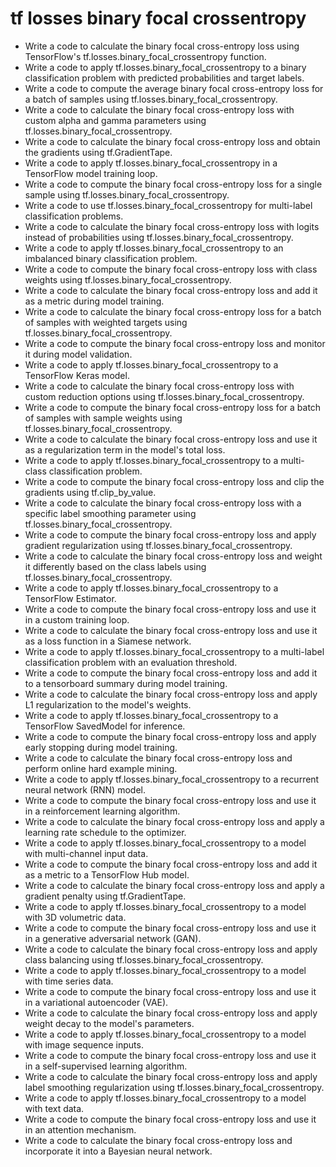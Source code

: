 # tf losses binary focal crossentropy

- Write a code to calculate the binary focal cross-entropy loss using TensorFlow's tf.losses.binary_focal_crossentropy function.
- Write a code to apply tf.losses.binary_focal_crossentropy to a binary classification problem with predicted probabilities and target labels.
- Write a code to compute the average binary focal cross-entropy loss for a batch of samples using tf.losses.binary_focal_crossentropy.
- Write a code to calculate the binary focal cross-entropy loss with custom alpha and gamma parameters using tf.losses.binary_focal_crossentropy.
- Write a code to calculate the binary focal cross-entropy loss and obtain the gradients using tf.GradientTape.
- Write a code to apply tf.losses.binary_focal_crossentropy in a TensorFlow model training loop.
- Write a code to compute the binary focal cross-entropy loss for a single sample using tf.losses.binary_focal_crossentropy.
- Write a code to use tf.losses.binary_focal_crossentropy for multi-label classification problems.
- Write a code to calculate the binary focal cross-entropy loss with logits instead of probabilities using tf.losses.binary_focal_crossentropy.
- Write a code to apply tf.losses.binary_focal_crossentropy to an imbalanced binary classification problem.
- Write a code to compute the binary focal cross-entropy loss with class weights using tf.losses.binary_focal_crossentropy.
- Write a code to calculate the binary focal cross-entropy loss and add it as a metric during model training.
- Write a code to calculate the binary focal cross-entropy loss for a batch of samples with weighted targets using tf.losses.binary_focal_crossentropy.
- Write a code to compute the binary focal cross-entropy loss and monitor it during model validation.
- Write a code to apply tf.losses.binary_focal_crossentropy to a TensorFlow Keras model.
- Write a code to calculate the binary focal cross-entropy loss with custom reduction options using tf.losses.binary_focal_crossentropy.
- Write a code to compute the binary focal cross-entropy loss for a batch of samples with sample weights using tf.losses.binary_focal_crossentropy.
- Write a code to calculate the binary focal cross-entropy loss and use it as a regularization term in the model's total loss.
- Write a code to apply tf.losses.binary_focal_crossentropy to a multi-class classification problem.
- Write a code to compute the binary focal cross-entropy loss and clip the gradients using tf.clip_by_value.
- Write a code to calculate the binary focal cross-entropy loss with a specific label smoothing parameter using tf.losses.binary_focal_crossentropy.
- Write a code to compute the binary focal cross-entropy loss and apply gradient regularization using tf.losses.binary_focal_crossentropy.
- Write a code to calculate the binary focal cross-entropy loss and weight it differently based on the class labels using tf.losses.binary_focal_crossentropy.
- Write a code to apply tf.losses.binary_focal_crossentropy to a TensorFlow Estimator.
- Write a code to compute the binary focal cross-entropy loss and use it in a custom training loop.
- Write a code to calculate the binary focal cross-entropy loss and use it as a loss function in a Siamese network.
- Write a code to apply tf.losses.binary_focal_crossentropy to a multi-label classification problem with an evaluation threshold.
- Write a code to compute the binary focal cross-entropy loss and add it to a tensorboard summary during model training.
- Write a code to calculate the binary focal cross-entropy loss and apply L1 regularization to the model's weights.
- Write a code to apply tf.losses.binary_focal_crossentropy to a TensorFlow SavedModel for inference.
- Write a code to compute the binary focal cross-entropy loss and apply early stopping during model training.
- Write a code to calculate the binary focal cross-entropy loss and perform online hard example mining.
- Write a code to apply tf.losses.binary_focal_crossentropy to a recurrent neural network (RNN) model.
- Write a code to compute the binary focal cross-entropy loss and use it in a reinforcement learning algorithm.
- Write a code to calculate the binary focal cross-entropy loss and apply a learning rate schedule to the optimizer.
- Write a code to apply tf.losses.binary_focal_crossentropy to a model with multi-channel input data.
- Write a code to compute the binary focal cross-entropy loss and add it as a metric to a TensorFlow Hub model.
- Write a code to calculate the binary focal cross-entropy loss and apply a gradient penalty using tf.GradientTape.
- Write a code to apply tf.losses.binary_focal_crossentropy to a model with 3D volumetric data.
- Write a code to compute the binary focal cross-entropy loss and use it in a generative adversarial network (GAN).
- Write a code to calculate the binary focal cross-entropy loss and apply class balancing using tf.losses.binary_focal_crossentropy.
- Write a code to apply tf.losses.binary_focal_crossentropy to a model with time series data.
- Write a code to compute the binary focal cross-entropy loss and use it in a variational autoencoder (VAE).
- Write a code to calculate the binary focal cross-entropy loss and apply weight decay to the model's parameters.
- Write a code to apply tf.losses.binary_focal_crossentropy to a model with image sequence inputs.
- Write a code to compute the binary focal cross-entropy loss and use it in a self-supervised learning algorithm.
- Write a code to calculate the binary focal cross-entropy loss and apply label smoothing regularization using tf.losses.binary_focal_crossentropy.
- Write a code to apply tf.losses.binary_focal_crossentropy to a model with text data.
- Write a code to compute the binary focal cross-entropy loss and use it in an attention mechanism.
- Write a code to calculate the binary focal cross-entropy loss and incorporate it into a Bayesian neural network.